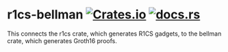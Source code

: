 # r1cs-bellman [![Crates.io](https://img.shields.io/crates/v/r1cs-bellman)](https://crates.io/crates/r1cs-bellman) [![docs.rs](https://docs.rs/r1cs-bellman/badge.svg)](https://docs.rs/r1cs-bellman)

This connects the r1cs crate, which generates R1CS gadgets, to the bellman crate, which generates Groth16 proofs.
